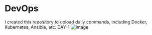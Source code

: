 # DevOps
I created this repository to upload daily commands, including Docker, Kubernetes, Ansible, etc.
DAY-1
![image](https://github.com/santhosh268/DevOps/assets/56267491/266c4a5a-6cf0-43ee-a386-1879aeb4c1ba)
